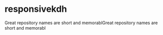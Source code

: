 # responsivekdh
Great repository names are short and memorablGreat repository names are short and memorabl
